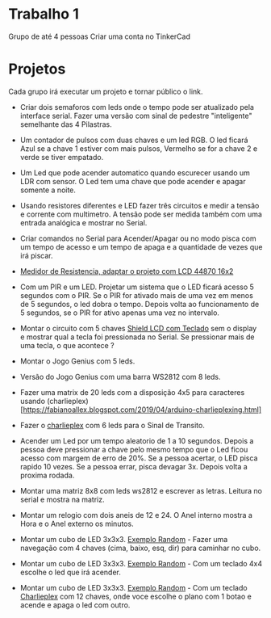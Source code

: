 # Trabalho 1 
Grupo de até 4 pessoas
Criar uma conta no TinkerCad

# Projetos

Cada grupo irá executar um projeto e tornar público o link.

* Criar dois semaforos com leds onde o tempo pode ser atualizado pela interface serial. Fazer uma versão com sinal de pedestre "inteligente" semelhante das 4 Pilastras. 

* Um contador de pulsos com duas chaves e um led RGB. O led ficará Azul se a chave 1 estiver com mais pulsos, Vermelho se for a chave 2 e verde se tiver empatado. 

* Um Led que pode acender automatico quando escurecer usando um LDR com sensor. O Led tem uma chave que pode acender e apagar somente a noite.

* Usando resistores diferentes e LED fazer três circuitos e medir a tensão e corrente com multimetro. A tensão pode ser medida também com uma entrada analógica e mostrar no Serial.

* Criar comandos no Serial para Acender/Apagar ou no modo pisca com um tempo de acesso e um tempo de apaga e a quantidade de vezes que irá piscar.

*  [Medidor de Resistencia, adaptar o projeto com LCD 44870 16x2](https://create.arduino.cc/projecthub/federico-vivaldi/sorting-resistors-the-lazy-way-ceb557)

* Com um PIR e um LED. Projetar um sistema que o LED ficará acesso 5 segundos com o PIR. Se o PIR for ativado mais de uma vez em menos de 5 segundos, o led dobra o tempo. Depois volta ao funcionamento de 5 segundos, se o PIR for ativo apenas uma vez no intervalo.

* Montar o circuito com 5 chaves [Shield LCD com Teclado](https://s3-sa-east-1.amazonaws.com/robocore-lojavirtual/463/LCD.Shield.pdf) sem o display e mostrar qual a tecla foi pressionada no Serial. Se pressionar mais de uma tecla, o que acontece ?

* Montar o Jogo Genius com 5 leds.

* Versão do Jogo Genius com uma barra WS2812 com 8 leds.

* Fazer uma matrix de 20 leds com a disposição 4x5 para caracteres usando (charlieplex)[https://fabianoallex.blogspot.com/2019/04/arduino-charlieplexing.html]

* Fazer o [charlieplex](https://fabianoallex.blogspot.com/2019/04/arduino-charlieplexing.html) com 6 leds para o Sinal de Transito.

* Acender um Led por um tempo aleatorio de 1 a 10 segundos. Depois a pessoa deve pressionar a chave pelo mesmo tempo que o Led ficou acesso com margem de erro de 20%. Se a pessoa acertar, o LED pisca rapido 10 vezes. Se a pessoa errar, pisca devagar 3x. Depois volta a proxima rodada. 

* Montar uma matriz 8x8 com leds ws2812 e escrever as letras. Leitura no serial e mostra na matriz.

* Montar um relogio com dois aneis de 12 e 24. O Anel interno mostra a Hora e o Anel externo os minutos.

* Montar um cubo de LED 3x3x3. [Exemplo Random](https://www.tinkercad.com/things/iDMYhxiUB9u-cubo-3x3x3-leds-aleatorios) - Fazer uma navegação com 4 chaves (cima, baixo, esq, dir) para caminhar no cubo.

* Montar um cubo de LED 3x3x3. [Exemplo Random](https://www.tinkercad.com/things/iDMYhxiUB9u-cubo-3x3x3-leds-aleatorios) - Com um teclado 4x4 escolhe o led que irá acender.

* Montar um cubo de LED 3x3x3. [Exemplo Random](https://www.tinkercad.com/things/iDMYhxiUB9u-cubo-3x3x3-leds-aleatorios) - Com um teclado [Charlieplex](http://fabianoallex.blogspot.com/2017/11/demonstracao-de-como-utilizar-varios.html) com 12 chaves, onde voce escolhe o plano com 1 botao e acende e apaga o led com outro.





